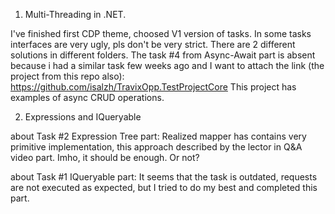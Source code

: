 01. Multi-Threading in .NET.

I've finished first CDP theme, choosed V1 version of tasks. In some tasks interfaces are very ugly, pls don't be very strict.
There are 2 different solutions in different folders. The task #4 from Async-Await part is absent because
i had a similar task few weeks ago and I want to attach the link (the project from this repo also):
https://github.com/isalzh/TravixOpp.TestProjectCore
This project has examples of async CRUD operations.

02. Expressions and IQueryable

about Task #2 Expression Tree part: Realized mapper has contains very primitive implementation, this approach described by the lector
in Q&A video part. Imho, it should be enough. Or not?

about Task #1 IQueryable part: It seems that the task is outdated, requests are not executed as expected, but I tried to do my best
and completed this part. 
